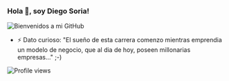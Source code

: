 ### Hola 👋, soy Diego Soria!
![Bienvenidos a mi GitHub](https://user-images.githubusercontent.com/71338268/237708026-9cdae711-6841-4f54-82b9-c942e0022747.jpg)

- ⚡ Dato curioso: "El sueño de esta carrera comenzo mientras emprendia un modelo de negocio, que al dia de hoy, poseen millonarias empresas..."  ;-) 

![Profile views](https://gpvc.arturio.dev/DiegoSoriaArg)  
